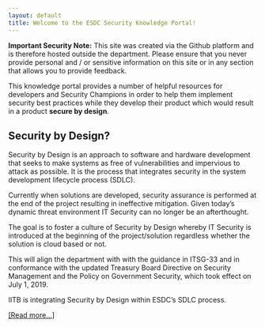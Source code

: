 ```yaml
---
layout: default
title: Welcome to the ESDC Security Knowledge Portal!
---
```


<p><span class="label-warning"><strong>Important Security Note:</strong> This site was created via the Github platform and is therefore hosted outside the department. Please ensure that you never provide personal and / or sensitive information on this site or in any section that allows you to provide feedback.</span></p>

This knowledge portal provides a number of helpful resources for developers and Security Champions in order to help them implement security best practices while they develop their product which would result in a product **secure by design**.

## Security by Design?

Security by Design is an approach to software and hardware development that seeks to make systems as free of vulnerabilities and impervious to attack as possible. It is the process that integrates security in the system development lifecycle process (SDLC).

Currently when solutions are developed, security assurance is performed at the end of the project resulting in ineffective mitigation.
Given today’s dynamic threat environment IT Security can no longer be an afterthought.

The goal is to foster a culture of Security by Design whereby IT Security is introduced at the beginning of the project/solution regardless whether the solution is cloud based or not.

This will align the department with with the guidance in ITSG-33 and in conformance with the updated Treasury Board Directive on Security Management and the Policy on Government Security, which took effect on July 1, 2019.

IITB is integrating Security by Design within ESDC’s SDLC process. 

[[Read more...]](security-by-design/)

